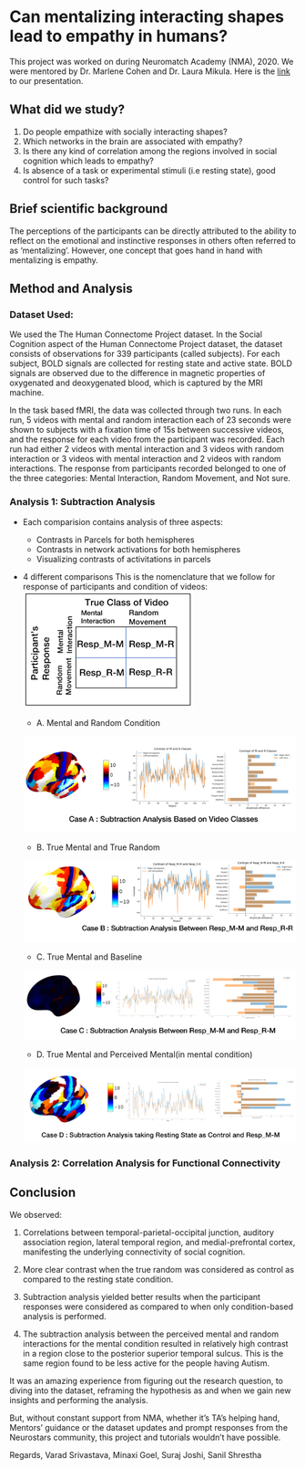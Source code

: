 # Can mentalizing interacting shapes lead to empathy in humans?

This project was worked on during Neuromatch Academy (NMA), 2020.  We were mentored by Dr. Marlene Cohen and Dr. Laura Mikula.
Here is the [link](https://www.youtube.com/watch?v=ZSeQvp-rpTE) to our presentation.

## What did we study?
1. Do people empathize with socially interacting shapes?  
2. Which networks in the brain are associated with empathy?
3. Is there any kind of correlation among the regions involved in social cognition which leads to empathy? 
4. Is absence of a task or experimental stimuli (i.e resting state), good control for such tasks? 

## Brief scientific background 
The perceptions of the participants can be directly attributed to the ability to reflect on the emotional and instinctive responses in others often referred to as ‘mentalizing’. However, one concept that goes hand in hand with mentalizing is empathy. 

## Method and Analysis
### Dataset Used: 
We used the The Human Connectome Project dataset. In the Social Cognition aspect of the Human Connectome Project dataset, the dataset consists of observations for 339      participants (called subjects). For each subject, BOLD signals are collected for resting state and active state. BOLD signals are observed due to the difference in magnetic properties of oxygenated and deoxygenated blood, which is captured by the MRI machine. 

In the task based fMRI, the data was collected through two runs. In each run, 5 videos with mental and random interaction each of 23 seconds were shown to subjects with a fixation time of 15s between successive videos, and the response for each video from the participant was recorded. Each run had either 2 videos with mental interaction and 3 videos with random interaction or 3 videos with mental interaction and 2 videos with random interactions. The response from participants recorded belonged to one of the three categories: Mental Interaction, Random Movement, and Not sure.

### Analysis 1: Subtraction Analysis 
- Each comparision contains analysis of three aspects:
  - Contrasts in Parcels for both hemispheres
  - Contrasts in network activations for both hemispheres
  - Visualizing contrasts of activitations in parcels
  
- 4 different comparisons
This is the nomenclature that we follow for response of participants and condition of videos:
![Nomenclature](images/nomen.PNG?raw=true "Nomenclature")
  - A. Mental and Random Condition
  
  ![Case A](images/A.PNG?raw=true "Case A")
  
  - B. True Mental and True Random 
  
  ![Case B](images/B.PNG?raw=true "Case B")
  
  - C. True Mental and Baseline
  
  ![Case C](images/C.PNG?raw=true "Case C")
  
  - D. True Mental and Perceived Mental(in mental condition)
  
  ![Case D](images/D.PNG?raw=true "Case D")
  
  
### Analysis 2: Correlation Analysis for Functional Connectivity


## Conclusion
We observed:
1. Correlations between temporal-parietal-occipital junction, auditory association region, lateral temporal region, and medial-prefrontal cortex, manifesting the underlying connectivity of social cognition.

2. More clear contrast when the true random was considered as control as compared to the resting state condition.

3. Subtraction analysis yielded better results when the participant responses were considered as compared to when only condition-based analysis is performed.

4. The subtraction analysis between the perceived mental and random interactions for the mental condition resulted in relatively high contrast in a region close to the posterior superior temporal sulcus. This is the same region found to be less active for the people having Autism.

It was an amazing experience from figuring out the research question, to diving into the dataset, reframing the hypothesis as and when we gain new insights and performing the analysis.

But, without constant support from NMA, whether it’s TA’s helping hand, Mentors’ guidance or the dataset updates and prompt responses from the Neurostars community, this project and tutorials wouldn’t have possible.

Regards,
Varad Srivastava, Minaxi Goel, Suraj Joshi, Sanil Shrestha
